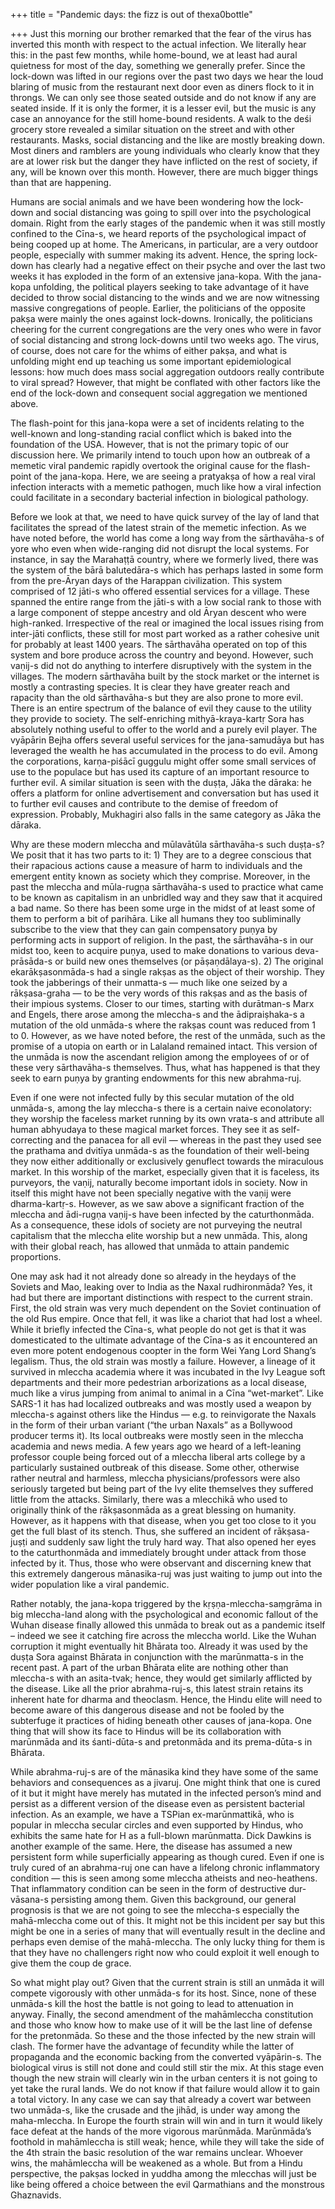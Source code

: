 +++
title = "Pandemic days: the fizz is out of thexa0bottle"

+++
Just this morning our brother remarked that the fear of the virus has
inverted this month with respect to the actual infection. We literally
hear this: in the past few months, while home-bound, we at least had
aural quietness for most of the day, something we generally prefer.
Since the lock-down was lifted in our regions over the past two days we
hear the loud blaring of music from the restaurant next door even as
diners flock to it in throngs. We can only see those seated outside and
do not know if any are seated inside. If it is only the former, it is a
lesser evil, but the music is any case an annoyance for the still
home-bound residents. A walk to the deśi grocery store revealed a
similar situation on the street and with other restaurants. Masks,
social distancing and the like are mostly breaking down. Most diners and
ramblers are young individuals who clearly know that they are at lower
risk but the danger they have inflicted on the rest of society, if any,
will be known over this month. However, there are much bigger things
than that are happening.

Humans are social animals and we have been wondering how the lock-down
and social distancing was going to spill over into the psychological
domain. Right from the early stages of the pandemic when it was still
mostly confined to the Cīna-s, we heard reports of the psychological
impact of being cooped up at home. The Americans, in particular, are a
very outdoor people, especially with summer making its advent. Hence,
the spring lock-down has clearly had a negative effect on their psyche
and over the last two weeks it has exploded in the form of an extensive
jana-kopa. With the jana-kopa unfolding, the political players seeking
to take advantage of it have decided to throw social distancing to the
winds and we are now witnessing massive congregations of people.
Earlier, the politicians of the opposite pakṣa were mainly the ones
against lock-downs. Ironically, the politicians cheering for the current
congregations are the very ones who were in favor of social distancing
and strong lock-downs until two weeks ago. The virus, of course, does
not care for the whims of either pakṣa, and what is unfolding might end
up teaching us some important epidemiological lessons: how much does
mass social aggregation outdoors really contribute to viral spread?
However, that might be conflated with other factors like the end of the
lock-down and consequent social aggregation we mentioned above.

The flash-point for this jana-kopa were a set of incidents relating to
the well-known and long-standing racial conflict which is baked into the
foundation of the USA. However, that is not the primary topic of our
discussion here. We primarily intend to touch upon how an outbreak of a
memetic viral pandemic rapidly overtook the original cause for the
flash-point of the jana-kopa. Here, we are seeing a pratyakṣa of how a
real viral infection interacts with a memetic pathogen, much like how a
viral infection could facilitate in a secondary bacterial infection in
biological pathology.

Before we look at that, we need to have quick survey of the lay of land
that facilitates the spread of the latest strain of the memetic
infection. As we have noted before, the world has come a long way from
the sārthavāha-s of yore who even when wide-ranging did not disrupt the
local systems. For instance, in say the Marahaṭṭā country, where we
formerly lived, there was the system of the bārā balutedāra-s which has
perhaps lasted in some form from the pre-Āryan days of the Harappan
civilization. This system comprised of 12 jāti-s who offered essential
services for a village. These spanned the entire range from the jāti-s
with a low social rank to those with a large component of steppe
ancestry and old Āryan descent who were high-ranked. Irrespective of the
real or imagined the local issues rising from inter-jāti conflicts,
these still for most part worked as a rather cohesive unit for probably
at least 1400 years. The sārthavāha operated on top of this system and
bore produce across the country and beyond. However, such vaṇij-s did
not do anything to interfere disruptively with the system in the
villages. The modern sārthavāha built by the stock market or the
internet is mostly a contrasting species. It is clear they have greater
reach and rapacity than the old sārthavāha-s but they are also prone to
more evil. There is an entire spectrum of the balance of evil they cause
to the utility they provide to society. The self-enriching
mithyā-kraya-kartṛ Sora has absolutely nothing useful to offer to the
world and a purely evil player. The vyāpārin Bejha offers several useful
services for the jana-samudāya but has leveraged the wealth he has
accumulated in the process to do evil. Among the corporations,
karṇa-piśācī guggulu might offer some small services of use to the
populace but has used its capture of an important resource to further
evil. A similar situation is seen with the duṣṭa, Jāka the dāraka: he
offers a platform for online advertisement and conversation but has used
it to further evil causes and contribute to the demise of freedom of
expression. Probably, Mukhagiri also falls in the same category as Jāka
the dāraka.

Why are these modern mleccha and mūlavātūla sārthavāha-s such duṣṭa-s?
We posit that it has two parts to it: 1) They are to a degree conscious
that their rapacious actions cause a measure of harm to individuals and
the emergent entity known as society which they comprise. Moreover, in
the past the mleccha and mūla-rugṇa sārthavāha-s used to practice what
came to be known as capitalism in an unbridled way and they saw that it
acquired a bad name. So there has been some urge in the midst of at
least some of them to perform a bit of parihāra. Like all humans they
too subliminally subscribe to the view that they can gain compensatory
puṇya by performing acts in support of religion. In the past, the
sārthavāha-s in our midst too, keen to acquire puṇya, used to make
donations to various deva-prāsāda-s or build new ones themselves (or
pāṣaṇdālaya-s). 2) The original ekarākṣasonmāda-s had a single rakṣas
as the object of their worship. They took the jabberings of their
unmatta-s — much like one seized by a rākṣasa-graha — to be the very
words of this rakṣas and as the basis of their impious systems. Closer
to our times, starting with durātman-s Marx and Engels, there arose
among the mleccha-s and the ādipraiṣhaka-s a mutation of the old
unmāda-s where the rakṣas count was reduced from 1 to 0. However, as we
have noted before, the rest of the unmāda, such as the promise of a
utopia on earth or in Lalaland remained intact. This version of the
unmāda is now the ascendant religion among the employees of or of these
very sārthavāha-s themselves. Thus, what has happened is that they seek
to earn puṇya by granting endowments for this new abrahma-ruj.

Even if one were not infected fully by this secular mutation of the old
unmāda-s, among the lay mleccha-s there is a certain naive econolatory:
they worship the faceless market running by its own vrata-s and
attribute all human abhyudaya to these magical market forces. They see
it as self-correcting and the panacea for all evil — whereas in the past
they used see the prathama and dvitīya unmāda-s as the foundation of
their well-being they now either additionally or exclusively genuflect
towards the miraculous market. In this worship of the market, especially
given that it is faceless, its purveyors, the vaṇij, naturally become
important idols in society. Now in itself this might have not been
specially negative with the vaṇij were dharma-kartṛ-s. However, as we
saw above a significant fraction of the mleccha and ādi-rugṇa vaṇij-s
have been infected by the caturthonmāda. As a consequence, these idols
of society are not purveying the neutral capitalism that the mleccha
elite worship but a new unmāda. This, along with their global reach, has
allowed that unmāda to attain pandemic proportions.

One may ask had it not already done so already in the heydays of the
Soviets and Mao, leaking over to India as the Naxal rudhironmāda? Yes,
it had but there are important distinctions with respect to the current
strain. First, the old strain was very much dependent on the Soviet
continuation of the old Rus empire. Once that fell, it was like a
chariot that had lost a wheel. While it briefly infected the Cīna-s,
what people do not get is that it was domesticated to the ultimate
advantage of the Cīna-s as it encountered an even more potent endogenous
coopter in the form Wei Yang Lord Shang’s legalism. Thus, the old strain
was mostly a failure. However, a lineage of it survived in mleccha
academia where it was incubated in the Ivy League soft departments and
their more pedestrian arborizations as a local disease, much like a
virus jumping from animal to animal in a Cīna “wet-market”. Like SARS-1
it has had localized outbreaks and was mostly used a weapon by mleccha-s
against others like the Hindus — e.g. to reinvigorate the Naxals in the
form of their urban variant (“the urban Naxals” as a Bollywood producer
terms it). Its local outbreaks were mostly seen in the mleccha academia
and news media. A few years ago we heard of a left-leaning professor
couple being forced out of a mleccha liberal arts college by a
particularly sustained outbreak of this disease. Some other, otherwise
rather neutral and harmless, mleccha physicians/professors were also
seriously targeted but being part of the Ivy elite themselves they
suffered little from the attacks. Similarly, there was a mlecchikā who
used to originally think of the rākṣasonmāda as a great blessing on
humanity. However, as it happens with that disease, when you get too
close to it you get the full blast of its stench. Thus, she suffered an
incident of rākṣasa-juṣṭi and suddenly saw light the truly hard way.
That also opened her eyes to the caturthonmāda and immediately brought
under attack from those infected by it. Thus, those who were observant
and discerning knew that this extremely dangerous mānasika-ruj was just
waiting to jump out into the wider population like a viral pandemic.

Rather notably, the jana-kopa triggered by the kṛṣṇa-mleccha-saṃgrāma in
big mleccha-land along with the psychological and economic fallout of
the Wuhan disease finally allowed this unmāda to break out as a pandemic
itself – indeed we see it catching fire across the mleccha world. Like
the Wuhan corruption it might eventually hit Bhārata too. Already it was
used by the duṣṭa Sora against Bhārata in conjunction with the
marūnmatta-s in the recent past. A part of the urban Bhārata elite are
nothing other than mleccha-s with an asita-tvak; hence, they would get
similarly afflicted by the disease. Like all the prior abrahma-ruj-s,
this latest strain retains its inherent hate for dharma and theoclasm.
Hence, the Hindu elite will need to become aware of this dangerous
disease and not be fooled by the subterfuge it practices of hiding
beneath other causes of jana-kopa. One thing that will show its face to
Hindus will be its collaboration with marūnmāda and its śanti-dūta-s and
pretonmāda and its prema-dūta-s in Bhārata.

While abrahma-ruj-s are of the mānasika kind they have some of the same
behaviors and consequences as a jivaruj. One might think that one is
cured of it but it might have merely has mutated in the infected
person’s mind and persist as a different version of the disease even
as persistent bacterial infection. As an example, we have a TSPian
ex-marūnmattikā, who is popular in mleccha secular circles and even
supported by Hindus, who exhibits the same hate for H as a full-blown
marūnmatta. Dick Dawkins is another example of the same. Here, the
disease has assumed a new persistent form while superficially appearing
as though cured. Even if one is truly cured of an abrahma-ruj one can
have a lifelong chronic inflammatory condition — this is seen among some
mleccha atheists and neo-heathens. That inflammatory condition can be
seen in the form of destructive dur-vāsana-s persisting among them.
Given this background, our general prognosis is that we are not going to
see the mleccha-s especially the mahā-mleccha come out of this. It might
not be this incident per say but this might be one in a series of many
that will eventually result in the decline and perhaps even demise of
the mahā-mleccha. The only lucky thing for them is that they have no
challengers right now who could exploit it well enough to give them the
coup de grace.

So what might play out? Given that the current strain is still an unmāda
it will compete vigorously with other unmāda-s for its host. Since, none
of these unmāda-s kill the host the battle is not going to lead to
attenuation in anyway. Finally, the second amendment of the mahāmleccha
constitution and those who know how to make use of it will be the last
line of defense for the pretonmāda. So these and the those infected by
the new strain will clash. The former have the advantage of fecundity
while the latter of propaganda and the economic backing from the
converted vyāpārin-s. The biological virus is still not done and could
still stir the mix. At this stage even though the new strain will
clearly win in the urban centers it is not going to yet take the rural
lands. We do not know if that failure would allow it to gain a total
victory. In any case we can say that already a covert war between two
unmāda-s, like the crusade and the jihād, is under way among the
maha-mleccha. In Europe the fourth strain will win and in turn it would
likely face defeat at the hands of the more vigorous marūnmāda.
Marūnmāda’s foothold in mahāmleccha is still weak; hence, while they
will take the side of the 4th strain the basic resolution of the war
remains unclear. Whoever wins, the mahāmleccha will be weakened as a
whole. But from a Hindu perspective, the pakṣas locked in yuddha among
the mlecchas will just be like being offered a choice between the evil
Qarmathians and the monstrous Ghaznavids.
